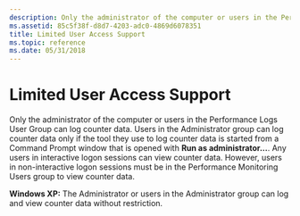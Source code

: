 ```yaml
---
description: Only the administrator of the computer or users in the Performance Logs User Group can log and view counter data.
ms.assetid: 85c5f38f-d8d7-4203-adc0-4869d6078351
title: Limited User Access Support
ms.topic: reference
ms.date: 05/31/2018
---
```


# Limited User Access Support

Only the administrator of the computer or users in the Performance Logs User Group can log counter data. Users in the Administrator group can log counter data only if the tool they use to log counter data is started from a Command Prompt window that is opened with **Run as administrator...**. Any users in interactive logon sessions can view counter data. However, users in non-interactive logon sessions must be in the Performance Monitoring Users group to view counter data.

**Windows XP:** The Administrator or users in the Administrator group can log and view counter data without restriction.

 

 



